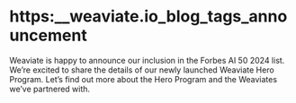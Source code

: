 # https:\_\_weaviate.io_blog_tags_announcement

Weaviate is happy to announce our inclusion in the Forbes AI 50 2024 list. We’re excited to share the details of our newly launched Weaviate Hero Program. Let’s find out more about the Hero Program and the Weaviates we’ve partnered with.
